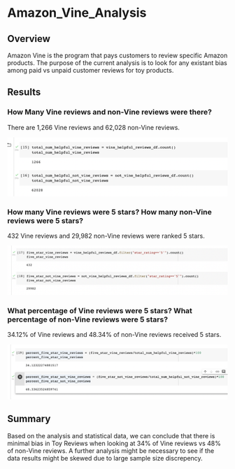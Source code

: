 # Amazon_Vine_Analysis

## Overview

Amazon Vine is the program that pays customers to review specific Amazon products. The purpose of the current analysis is to look for any existant bias among paid vs unpaid customer reviews for toy products.  

## Results

### How Many Vine reviews and non-Vine reviews were there?

There are 1,266 Vine reviews and 62,028 non-Vine reviews.   

![Question_1](Resources/Question_1.png)

### How many Vine reviews were 5 stars? How many non-Vine reviews were 5 stars?

432 Vine reviews and 29,982 non-Vine reviews were ranked 5 stars. 

![Question_2](Resources/Question_2.png)

### What percentage of Vine reviews were 5 stars? What percentage of non-Vine reviews were 5 stars?

34.12% of Vine reviews and 48.34% of non-Vine reviews received 5 stars. 

![Question_3](Resources/Question_3.png)

## Summary

Based on the analysis and statistical data, we can conclude that there is minimal bias in Toy Reviews when looking at 34% of Vine reviews vs 48% of non-Vine reviews. A further analysis might be necessary to see if the data results might be skewed due to large sample size discrepency. 
